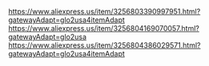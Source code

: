 https://www.aliexpress.us/item/3256803390997951.html?gatewayAdapt=glo2usa4itemAdapt
https://www.aliexpress.us/item/3256804169070057.html?gatewayAdapt=glo2usa
https://www.aliexpress.us/item/3256804386029571.html?gatewayAdapt=glo2usa4itemAdapt
